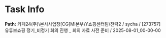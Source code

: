 # Task Info

**Path:** 카페24(주)\본사사업장\[CG]MI본부\Y쇼핑센터팀\전략2 / sycha / [273757] 유튜브쇼핑 정기_비정기 회의 진행 _ 회의 자료 사전 준비 / 2025-08-01_00-00-00

